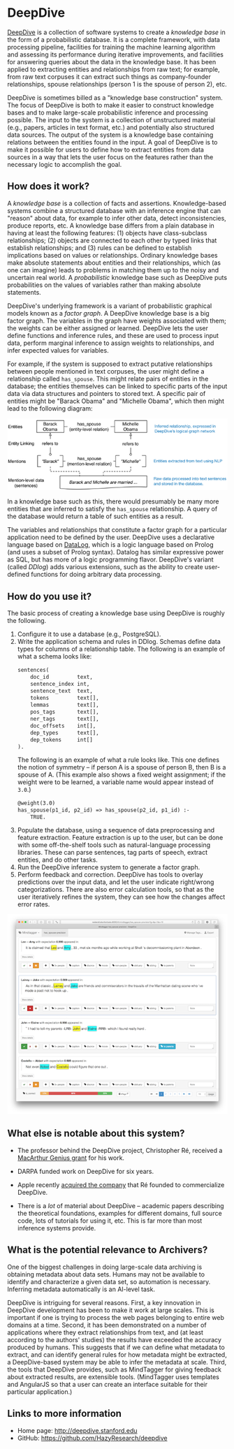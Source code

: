 DeepDive
========

[DeepDive](http://deepdive.stanford.edu) is a collection of software systems to create a _knowledge base_ in the form of a probabilistic database.  It is a complete framework, with data processing pipeline, facilities for training the machine learning algorithm and assessing its performance during iterative improvements, and facilities for answering queries about the data in the knowledge base.  It has been applied to extracting entities and relationships from raw text; for example, from raw text corpuses it can extract such things as company-founder relationships, spouse relationships (person&nbsp;1 is the spouse of person&nbsp;2), etc.  

DeepDive is sometimes billed as a "knowledge base construction" system.  The focus of DeepDive is both to make it easier to construct knowledge bases and to make large-scale probabilistic inference and processing possible.  The input to the system is a collection of unstructured material (e.g., papers, articles in text format, etc.) and potentially also structured data sources. The output of the system is a knowledge base containing relations between the entities found in the input.  A goal of DeepDive is to make it possible for users to define how to extract entities from data sources in a way that lets the user focus on the features rather than the necessary logic to accomplish the goal.


How does it work?
-----------------

A _knowledge base_ is a collection of facts and assertions. Knowledge-based systems combine a structured database with an inference engine that can "reason" about data, for example to infer other data, detect inconsistencies, produce reports, etc.  A knowledge base differs from a plain database in having at least the following features: (1) objects have class-subclass relationships; (2) objects are connected to each other by typed links that establish relationships; and (3) rules can be defined to establish implications based on values or relationships.  Ordinary knowledge bases make absolute statements about entities and their relationships, which (as one can imagine) leads to problems in matching them up to the noisy and uncertain real world.  A _probabilistic_ knowledge base such as DeepDive puts probabilities on the values of variables rather than making absolute statements.

DeepDive's underlying framework is a variant of probabilistic graphical models known as a _factor graph_.  A DeepDive knowledge base is a big factor graph.  The variables in the graph have weights associated with them; the weights can be either assigned or learned.  DeepDive lets the user define functions and inference rules, and these are used to process input data, perform marginal inference to assign weights to relationships, and infer expected values for variables.

For example, if the system is supposed to extract putative relationships between people mentioned in text corpuses, the user might define a relationship called `has_spouse`.  This might relate pairs of entities in the database; the entities themselves can be linked to specific parts of the input data via data structures and pointers to stored text.  A specific pair of entities might be "Barack Obama" and "Michelle Obama", which then might lead to the following diagram:

<p align="center">
    <img src="graphics/deepdive-entity-diagram.png"/>
</p>

In a knowledge base such as this, there would presumably be many more entities that are inferred to satisfy the `has_spouse` relationship.  A query of the database would return a table of such entities as a result. 

The variables and relationships that constitute a factor graph for a particular application need to be defined by the user.  DeepDive uses a declarative language based on [DataLog](https://en.wikipedia.org/wiki/Datalog), which is a logic language based on Prolog (and uses a subset of Prolog syntax).  Datalog has similar expressive power as SQL, but has more of a logic programming flavor.  DeepDive's variant (called _DDlog_) adds various extensions, such as the ability to create user-defined functions for doing arbitrary data processing.


How do you use it?
------------------

The basic process of creating a knowledge base using DeepDive is roughly the following.

1. Configure it to use a database (e.g., PostgreSQL).
2. Write the application schema and rules in DDlog.  Schemas define data types for columns of a relationship table.  The following is an example of what a schema looks like:
    ```
    sentences(
        doc_id         text,
        sentence_index int,
        sentence_text  text,
        tokens         text[],
        lemmas         text[],
        pos_tags       text[],
        ner_tags       text[],
        doc_offsets    int[],
        dep_types      text[],
        dep_tokens     int[]
    ).
    ```
    The following is an example of what a rule looks like. This one defines the notion of symmetry &ndash; if person A is a spouse of person B, then B is a spouse of A.  (This example also shows a fixed weight assignment; if the weight were to be learned, a variable name would appear instead of `3.0`.)
    ```
    @weight(3.0)
    has_spouse(p1_id, p2_id) => has_spouse(p2_id, p1_id) :-
        TRUE.
    ```
3. Populate the database, using a sequence of data preprocessing and feature extraction. Feature extraction is up to the user, but can be done with some off-the-shelf tools such as natural-language processing libraries.  These can parse sentences, tag parts of speech, extract entities, and do other tasks.
4. Run the DeepDive inference system to generate a factor graph.
5. Perform feedback and correction. DeepDive has tools to overlay predictions over the input data, and let the user indicate right/wrong categorizations.  There are also error calculation tools, so that as the user iteratively refines the system, they can see how the changes affect error rates.

<p align="center">
    <img src="graphics/deepdive-annotation-interface.png"/>
</p>


What else is notable about this system?
---------------------------------------

* The professor behind the DeepDive project, Christopher Ré, received a [MacArthur Genius grant](https://www.macfound.org/fellows/943/) for his work.

* DARPA funded work on DeepDive for six years.

* Apple recently [acquired the company](http://appleinsider.com/articles/17/05/13/apple-acquires-dark-data-specialist-lattice-data-for-200m) that Ré founded to commercialize DeepDive.

* There is a _lot_ of material about DeepDive &ndash; academic papers describing the theoretical foundations, examples for different domains, full source code, lots of tutorials for using it, etc.  This is far more than most inference systems provide.


What is the potential relevance to Archivers?
---------------------------------------------

One of the biggest challenges in doing large-scale data archiving is obtaining metadata about data sets.  Humans may not be available to identify and characterize a given data set, so automation is necessary.  Inferring metadata automatically is an AI-level task.

DeepDive is intriguing for several reasons.  First, a key innovation in DeepDive development has been to make it work at large scales.  This is important if one is trying to process the web pages belonging to entire web domains at a time.  Second, it has been demonstrated on a number of applications where they extract relationships from text, and (at least according to the authors' studies) the results have exceeded the accuracy produced by humans.  This suggests that if we can define what metadata to extract, and can identify general rules for how metadata might be extracted, a DeepDive-based system may be able to infer the metadata at scale.  Third, the tools that DeepDive provides, such as MindTagger for giving feedback about extracted results, are extensible tools.  (MindTagger uses templates and AngularJS so that a user can create an interface suitable for their particular application.)


Links to more information
-------------------------

* Home page: http://deepdive.stanford.edu
* GitHub: https://github.com/HazyResearch/deepdive
